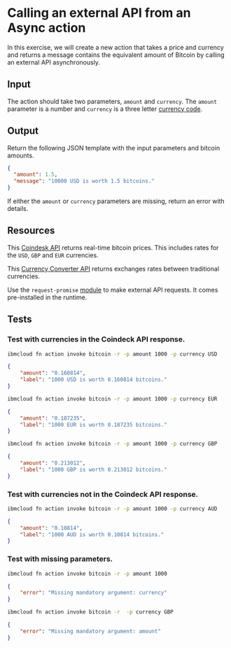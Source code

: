 <!--
#
# Licensed to the Apache Software Foundation (ASF) under one or more
# contributor license agreements.  See the NOTICE file distributed with
# this work for additional information regarding copyright ownership.
# The ASF licenses this file to You under the Apache License, Version 2.0
# (the "License"); you may not use this file except in compliance with
# the License.  You may obtain a copy of the License at
#
#     http://www.apache.org/licenses/LICENSE-2.0
#
# Unless required by applicable law or agreed to in writing, software
# distributed under the License is distributed on an "AS IS" BASIS,
# WITHOUT WARRANTIES OR CONDITIONS OF ANY KIND, either express or implied.
# See the License for the specific language governing permissions and
# limitations under the License.
#
-->

# Calling an external API from an Async action

In this exercise, we will create a new action  that takes a price and currency and returns a message contains the equivalent amount of Bitcoin by calling an external API asynchronously.

## Input

The action should take two parameters, `amount` and `currency`. The `amount` parameter is a number and `currency` is a three letter [currency code](https://www.iban.com/currency-codes.html).

## Output

Return the following JSON template with the input parameters and bitcoin amounts.

```json
{
  "amount": 1.5,
  "message": "10000 USD is worth 1.5 bitcoins."
}
```

If either the `amount` or `currency` parameters are missing, return an error with details.

## Resources

This [Coindesk API](https://api.coindesk.com/v1/bpi/currentprice.json) returns real-time bitcoin prices. This includes rates for the `USD`, `GBP` and `EUR` currencies.

This [Currency Converter API](https://free.currencyconverterapi.com/) returns exchanges rates between traditional currencies.

Use the `request-promise` [module](https://www.npmjs.com/package/request-promise) to make external API requests. It comes pre-installed in the runtime.

## Tests

### Test with currencies in the Coindeck API response.

```bash
ibmcloud fn action invoke bitcoin -r -p amount 1000 -p currency USD
```

```json
{
    "amount": "0.160814",
    "label": "1000 USD is worth 0.160814 bitcoins."
}
```

```bash
ibmcloud fn action invoke bitcoin -r -p amount 1000 -p currency EUR
```

```json
{
    "amount": "0.187235",
    "label": "1000 EUR is worth 0.187235 bitcoins."
}
```

```bash
ibmcloud fn action invoke bitcoin -r -p amount 1000 -p currency GBP
```

```json
{
    "amount": "0.213012",
    "label": "1000 GBP is worth 0.213012 bitcoins."
}
```

### Test with currencies not in the Coindeck API response.

```bash
ibmcloud fn action invoke bitcoin -r -p amount 1000 -p currency AUD
```

```json
{
    "amount": "0.10814",
    "label": "1000 AUD is worth 0.10814 bitcoins."
}
```

### Test with missing parameters.

```bash
ibmcloud fn action invoke bitcoin -r -p amount 1000
```

```json
{
    "error": "Missing mandatory argument: currency"
}
```

```bash
ibmcloud fn action invoke bitcoin -r  -p currency GBP
```

```json
{
    "error": "Missing mandatory argument: amount"
}
```
